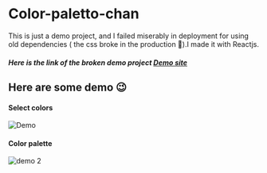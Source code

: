 # Color-paletto-chan

This is just a demo project, and I failed miserably in deployment for using old dependencies ( the css broke in the production 🥲).I made it with Reactjs.
##### Here is the link of the broken demo project  [Demo site](https://color-paletto-chan.netlify.app/)

## Here are some demo 😉 
#### Select  colors

![Demo](https://s8.gifyu.com/images/Color-paletto-chan---Google-Chrome-2021-11-29-22-54-20.gif)

#### Color  palette

![demo 2](https://s8.gifyu.com/images/Color-paletto-chan---Google-Chrome-2021-11-29-23-09-06.gif)
